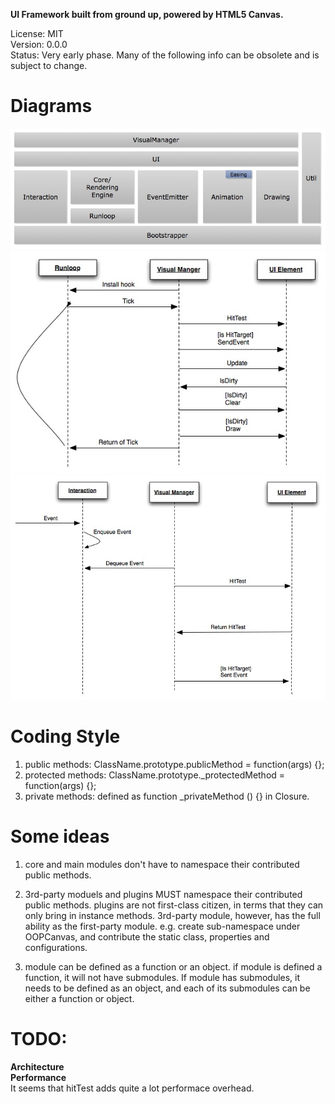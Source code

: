 **UI Framework built from ground up, powered by HTML5 Canvas.**

License: MIT    
Version: 0.0.0  
Status: Very early phase. Many of the following info can be obsolete and is subject to
change.

# Diagrams

![Architecture](https://github.com/marty-wang/OOPCanvas/raw/master/docs/architecture.jpg "Architecture")
![Runloop](https://github.com/marty-wang/OOPCanvas/raw/master/docs/sequence.jpg "Runloop")
![Interaction](https://github.com/marty-wang/OOPCanvas/raw/master/docs/interaction.jpg "Interaction")

# Coding Style

1. public methods: ClassName.prototype.publicMethod = function(args) {};
2. protected methods: ClassName.prototype.\_protectedMethod = function(args) {};
3. private methods: defined as function \_privateMethod () {} in Closure.

# Some ideas

1. core and main modules don't have to namespace their contributed public
   methods.
2. 3rd-party moduels and plugins MUST namespace their contributed public
   methods. 
   plugins are not first-class citizen, in terms that they can only bring in
   instance methods. 3rd-party module, however, has the full ability as the
   first-party module. e.g. create sub-namespace under OOPCanvas, and
   contribute the static class, properties and configurations. 

3. module can be defined as a function or an object. if module is defined
   a function, it will not have submodules. If module has submodules, it needs
   to be defined as an object, and each of its submodules can be either
   a function or object.


# TODO:

**Architecture**  
**Performance**  
It seems that hitTest adds quite a lot performace overhead.
